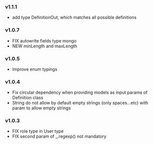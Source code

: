 ### v1.1.1
* add type DefinitionOut, which matches all possible definitions

### v1.0.7
* FIX autowrite fields type mongo
* NEW minLength and maxLength

### v1.0.5
* Improve enum typings

### v1.0.4
* Fix circular dependency when providing models as input params of Definition class
* String do not allow by default empty strings (only spaces...etc) with param to allow empty strings

### v1.0.3
* FIX role type in User type
* FIX second param of _.regexp() not mandatory